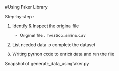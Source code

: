 #Using Faker Library

Step-by-step :
1. Identify & Inspect the original file
    - Original file : Invistico_airline.csv
   
2. List needed data to complete the dataset
3. Writing python code to enrich data and run the file 

Snapshot of generate_data_usingfaker.py 

